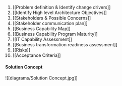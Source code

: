 1. [[Problem definition & Identify change drivers]]
2. [[Identify High level Architecture Objectives]]
3. [[Stakeholders & Possible Concerns]]
4. [[Stakeholder communication plan]]
5. [[Business Capability Map]]
6. [[Business Capability Program Maturity]]
7. [[IT Capability Assessment]]
8. [[Business transformation readiness assessment]]
9. [[Risks]]
10. [[Acceptance Criteria]]

#### Solution Concept

![[diagrams/Solution Concept.jpg]]